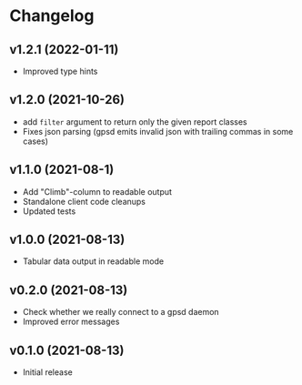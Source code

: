 # Changelog

## v1.2.1 (2022-01-11)

- Improved type hints

## v1.2.0 (2021-10-26)

- add `filter` argument to return only the given report classes
- Fixes json parsing (gpsd emits invalid json with trailing commas in some cases)

## v1.1.0 (2021-08-1)

- Add "Climb"-column to readable output
- Standalone client code cleanups
- Updated tests

## v1.0.0 (2021-08-13)

- Tabular data output in readable mode

## v0.2.0 (2021-08-13)

- Check whether we really connect to a gpsd daemon
- Improved error messages

## v0.1.0 (2021-08-13)

- Initial release
